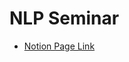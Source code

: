 # NLP Seminar
* [Notion Page Link](https://www.notion.so/hyu-ailab/ab29def028f641c6a7b88816653dff6e)

